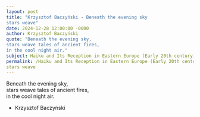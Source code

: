 ```yaml
---
layout: post
title: "Krzysztof Baczyński - Beneath the evening sky  
stars weave"
date: 2024-12-28 12:00:00 -0000
author: Krzysztof Baczyński
quote: "Beneath the evening sky,  
stars weave tales of ancient fires,  
in the cool night air."
subject: Haiku and Its Reception in Eastern Europe (Early 20th century)
permalink: /Haiku and Its Reception in Eastern Europe (Early 20th century)/Krzysztof Baczyński/Krzysztof Baczyński - Beneath the evening sky  
stars weave
---
```


Beneath the evening sky,  
stars weave tales of ancient fires,  
in the cool night air.

- Krzysztof Baczyński
